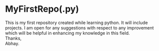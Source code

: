# MyFirstRepo(.py)
This is my first repository created while learning python. It will include projects. I am open for any suggestions with respect to any improvement which will be helpful in enhancing my knowledge in this field.
<br>
Thanks,<br>
Abhay.
